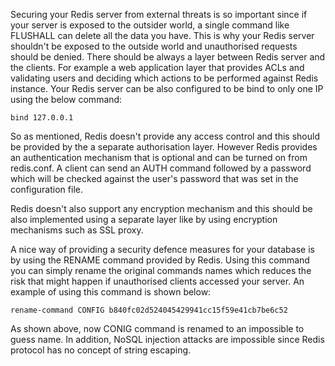 Securing your Redis server from external threats is so important since if your server is exposed to the outsider world, a single command like FLUSHALL can delete all the data you have. This is why your Redis server shouldn't be exposed to the outside world and unauthorised requests should be denied. There should be always a layer between Redis server and the clients. For example a web application layer that provides ACLs and validating users and deciding which actions to be performed against Redis instance. Your Redis server can be also configured to be bind to only one IP using the below command:

````
bind 127.0.0.1
````

So as mentioned, Redis doesn't provide any access control and this should be provided by the a separate authorisation layer. However Redis provides an authentication mechanism that is optional and can be turned on from redis.conf. A client can send an AUTH command followed by a password which will be checked against the user's password that was set in the configuration file.

Redis doesn't also support any encryption mechanism and this should be also implemented using a separate layer like by using encryption mechanisms such as SSL proxy.

A nice way of providing a security defence measures for your database is by using the RENAME command provided by Redis. Using this command you can simply rename the original commands names which reduces the risk that might happen if unauthorised clients accessed your server. An example of using this command is shown below:


````
rename-command CONFIG b840fc02d524045429941cc15f59e41cb7be6c52
````

As shown above, now CONIG command is renamed to an impossible to guess name. In addition, NoSQL injection attacks are impossible since Redis protocol has no concept of string escaping.
